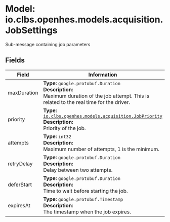 # Model: io.clbs.openhes.models.acquisition.JobSettings

Sub-message containing job parameters

## Fields

| Field | Information |
| --- | --- |
| maxDuration | <b>Type:</b> `google.protobuf.Duration`<br><b>Description:</b><br>Maximum duration of the job attempt. This is related to the real time for the driver. |
| priority | <b>Type:</b> [`io.clbs.openhes.models.acquisition.JobPriority`](model-io-clbs-openhes-models-acquisition-jobpriority.md)<br><b>Description:</b><br>Priority of the job. |
| attempts | <b>Type:</b> `int32`<br><b>Description:</b><br>Maximum number of attempts, 1 is the minimum. |
| retryDelay | <b>Type:</b> `google.protobuf.Duration`<br><b>Description:</b><br>Delay between two attempts. |
| deferStart | <b>Type:</b> `google.protobuf.Duration`<br><b>Description:</b><br>Time to wait before starting the job. |
| expiresAt | <b>Type:</b> `google.protobuf.Timestamp`<br><b>Description:</b><br>The timestamp when the job expires. |

